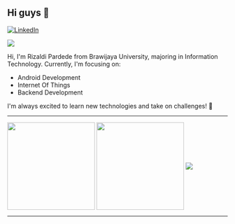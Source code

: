 ## Hi guys 👋 
[![LinkedIn](https://img.shields.io/badge/LinkedIn-%230077B5.svg?logo=linkedin&logoColor=white)](https://www.linkedin.com/in/rizaldi-pardede-7b5708261)

<img src='https://visitcount.itsvg.in/api?id=RizaldiPardede&icon=5&theme=tokyonight&hide_border=false&include_all_commits=true&count_private=true' style="justify:'end"/>

Hi, I'm Rizaldi Pardede from Brawijaya University, majoring in Information Technology. Currently, I'm focusing on:
- Android Development
- Internet Of Things
- Backend Development

I'm always excited to learn new technologies and take on challenges! 🚀

---

<span>
<img align="center" height=200 src="https://github-readme-stats.vercel.app/api?username=RizaldiPardede&theme=tokyonight&hide_border=false&include_all_commits=true&count_private=true" />
</span>
<span>
<img align="center" height=200 src="https://github-readme-stats.vercel.app/api/top-langs/?username=RizaldiPardede&theme=tokyonight&langs_count=5" />
</span>
<img align="center" width='full' src='https://github-readme-streak-stats.herokuapp.com/?user=RizaldiPardede&theme=tokyonight&hide_border=false' />

---
